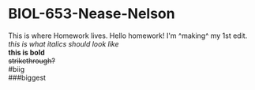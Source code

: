 # BIOL-653-Nease-Nelson
This is where Homework lives. Hello homework!
I'm ^making^ my 1st edit.  
*this is what italics should look like*  
**this is bold**  
~~strikethrough?~~  
#biig  
###biggest  